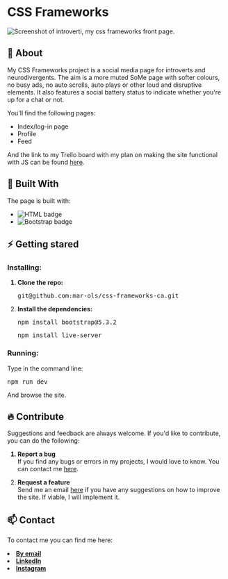 # CSS Frameworks

 <img src="https://www.m-boe.com/wp-content/uploads/2024/01/css-frameworks.jpg" alt="Screenshot of introverti, my css frameworks front page.">
 
 ## :beginner: About
 My CSS Frameworks project is a social media page for introverts and neurodivergents. The aim is a more muted SoMe page with softer colours, no busy ads, no auto scrolls, auto plays or other loud and disruptive elements. It also features a social battery status to indicate whether you're up for a chat or not.  
 
 You'll find the following pages:
 <ul>
  <li>Index/log-in page</li>
  <li>Profile</li>
  <li>Feed</li>
 </ul>

And the link to my Trello board with my plan on making the site functional with JS can be found <a href="https://trello.com/b/xfaox3ex/js2" target="_blank">here</a>.

## :hammer: Built With

The page is built with:

 <ul>
  <li><img src="https://img.shields.io/badge/HTML5-E34F26?style=for-the-badge&logo=html5&logoColor=white" alt="HTML badge"></li>
  <li><img src="https://img.shields.io/badge/Bootstrap-563D7C?style=for-the-badge&logo=bootstrap&logoColor=white" alt="Bootstrap badge"></li>

 </ul>

## :zap: Getting stared

### Installing:

<ol>
 <strong><li>Clone the repo:</li></strong>
 <pre>git@github.com:mar-ols/css-frameworks-ca.git</pre>
  
 <strong><li>Install the dependencies: </li></strong>
 <pre>npm install bootstrap@5.3.2</pre>
 <pre>npm install live-server</pre>

</ol>

### Running:

Type in the command line:

<pre>npm run dev</pre>

And browse the site.

## :fire: Contribute

Suggestions and feedback are always welcome. If you'd like to contribute, you can do the following:

<ol>
 <strong><li>Report a bug</li></strong>
 If you find any bugs or errors in my projects, I would love to know. You can contact me <a href="mailto: marte.boe.olsen@gmail.com">here</a>.

<strong><li>Request a feature</li></strong>
Send me an email <a href="mailto: marte.boe.olsen@gmail.com">here</a> if you have any suggestions on how to improve the site. If viable, I will implement it.

</ol>

## :mailbox: Contact

To contact me you can find me here:

<strong>
 <li><a href="mailto: marte.boe.olsen@gmail.com">By email</a></li>
 <li><a href="https://www.linkedin.com/in/marte-b%C3%B8e-olsen-b538448b/" target="_blank">LinkedIn</a></li>
  <li><a href="https://www.instagram.com/potetluggen/" target="_blank">Instagram</a></li>
</strong>
